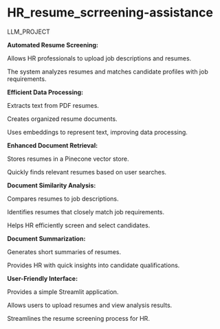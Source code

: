 # HR_resume_scrreening-assistance
LLM_PROJECT



**Automated Resume Screening:**

Allows HR professionals to upload job descriptions and resumes.

The system analyzes resumes and matches candidate profiles with job requirements.




**Efficient Data Processing:**

Extracts text from PDF resumes.

Creates organized resume documents.

Uses embeddings to represent text, improving data processing.



**Enhanced Document Retrieval:**

Stores resumes in a Pinecone vector store.

Quickly finds relevant resumes based on user searches.



**Document Similarity Analysis:**

Compares resumes to job descriptions.

Identifies resumes that closely match job requirements.

Helps HR efficiently screen and select candidates.




**Document Summarization:**

Generates short summaries of resumes.

Provides HR with quick insights into candidate qualifications.




**User-Friendly Interface:**

Provides a simple Streamlit application.

Allows users to upload resumes and view analysis results.

Streamlines the resume screening process for HR.

